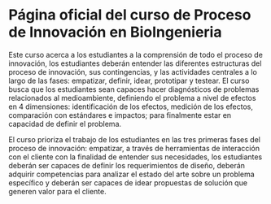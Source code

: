 # Página oficial del curso de Proceso de Innovación en BioIngenieria
Este curso acerca a los estudiantes a la comprensión de todo el proceso de innovación, los estudiantes deberán entender las diferentes estructuras del proceso de innovación, sus contingencias, y las actividades centrales a lo largo de las fases: empatizar, definir, idear, prototipar y testear. El curso busca que los estudiantes sean capaces hacer diagnósticos de problemas relacionados al medioambiente, definiendo el problema a nivel de efectos en 4 dimensiones: identificación de los efectos, medición de los efectos, comparación con estándares e impactos; para finalmente estar en capacidad de definir el problema. 

 El curso prioriza el trabajo de los estudiantes en las tres primeras fases del proceso de innovación: empatizar, a través de herramientas de interacción con el cliente con la finalidad de entender sus necesidades, los estudiantes deberán ser capaces de definir los requerimientos de diseño, deberán adquirir competencias para analizar el estado del arte sobre un problema específico y deberán ser capaces de idear propuestas de solución que generen valor para el cliente.

